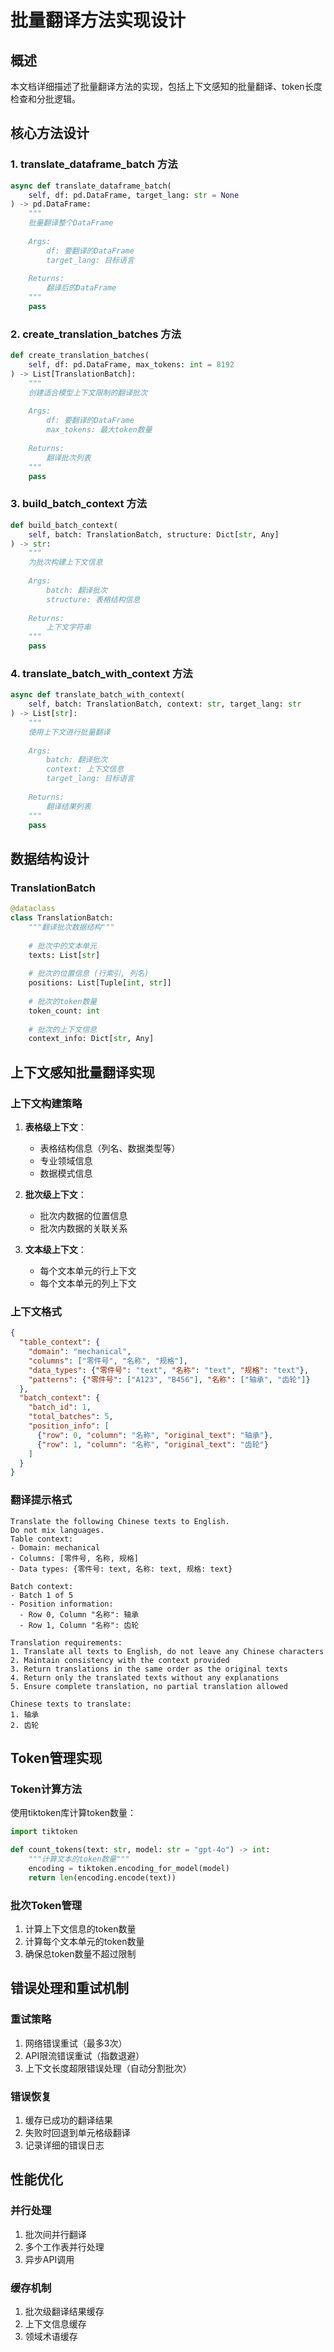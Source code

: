 # 批量翻译方法实现设计

## 概述

本文档详细描述了批量翻译方法的实现，包括上下文感知的批量翻译、token长度检查和分批逻辑。

## 核心方法设计

### 1. translate_dataframe_batch 方法

```python
async def translate_dataframe_batch(
    self, df: pd.DataFrame, target_lang: str = None
) -> pd.DataFrame:
    """
    批量翻译整个DataFrame
    
    Args:
        df: 要翻译的DataFrame
        target_lang: 目标语言
        
    Returns:
        翻译后的DataFrame
    """
    pass
```

### 2. create_translation_batches 方法

```python
def create_translation_batches(
    self, df: pd.DataFrame, max_tokens: int = 8192
) -> List[TranslationBatch]:
    """
    创建适合模型上下文限制的翻译批次
    
    Args:
        df: 要翻译的DataFrame
        max_tokens: 最大token数量
        
    Returns:
        翻译批次列表
    """
    pass
```

### 3. build_batch_context 方法

```python
def build_batch_context(
    self, batch: TranslationBatch, structure: Dict[str, Any]
) -> str:
    """
    为批次构建上下文信息
    
    Args:
        batch: 翻译批次
        structure: 表格结构信息
        
    Returns:
        上下文字符串
    """
    pass
```

### 4. translate_batch_with_context 方法

```python
async def translate_batch_with_context(
    self, batch: TranslationBatch, context: str, target_lang: str
) -> List[str]:
    """
    使用上下文进行批量翻译
    
    Args:
        batch: 翻译批次
        context: 上下文信息
        target_lang: 目标语言
        
    Returns:
        翻译结果列表
    """
    pass
```

## 数据结构设计

### TranslationBatch

```python
@dataclass
class TranslationBatch:
    """翻译批次数据结构"""
    
    # 批次中的文本单元
    texts: List[str]
    
    # 批次的位置信息 (行索引, 列名)
    positions: List[Tuple[int, str]]
    
    # 批次的token数量
    token_count: int
    
    # 批次的上下文信息
    context_info: Dict[str, Any]
```

## 上下文感知批量翻译实现

### 上下文构建策略

1. **表格级上下文**：
   - 表格结构信息（列名、数据类型等）
   - 专业领域信息
   - 数据模式信息

2. **批次级上下文**：
   - 批次内数据的位置信息
   - 批次内数据的关联关系

3. **文本级上下文**：
   - 每个文本单元的行上下文
   - 每个文本单元的列上下文

### 上下文格式

```json
{
  "table_context": {
    "domain": "mechanical",
    "columns": ["零件号", "名称", "规格"],
    "data_types": {"零件号": "text", "名称": "text", "规格": "text"},
    "patterns": {"零件号": ["A123", "B456"], "名称": ["轴承", "齿轮"]}
  },
  "batch_context": {
    "batch_id": 1,
    "total_batches": 5,
    "position_info": [
      {"row": 0, "column": "名称", "original_text": "轴承"},
      {"row": 1, "column": "名称", "original_text": "齿轮"}
    ]
  }
}
```

### 翻译提示格式

```
Translate the following Chinese texts to English. 
Do not mix languages.
Table context:
- Domain: mechanical
- Columns: [零件号, 名称, 规格]
- Data types: {零件号: text, 名称: text, 规格: text}

Batch context:
- Batch 1 of 5
- Position information:
  - Row 0, Column "名称": 轴承
  - Row 1, Column "名称": 齿轮

Translation requirements:
1. Translate all texts to English, do not leave any Chinese characters
2. Maintain consistency with the context provided
3. Return translations in the same order as the original texts
4. Return only the translated texts without any explanations
5. Ensure complete translation, no partial translation allowed

Chinese texts to translate:
1. 轴承
2. 齿轮
```

## Token管理实现

### Token计算方法

使用tiktoken库计算token数量：

```python
import tiktoken

def count_tokens(text: str, model: str = "gpt-4o") -> int:
    """计算文本的token数量"""
    encoding = tiktoken.encoding_for_model(model)
    return len(encoding.encode(text))
```

### 批次Token管理

1. 计算上下文信息的token数量
2. 计算每个文本单元的token数量
3. 确保总token数量不超过限制

## 错误处理和重试机制

### 重试策略

1. 网络错误重试（最多3次）
2. API限流错误重试（指数退避）
3. 上下文长度超限错误处理（自动分割批次）

### 错误恢复

1. 缓存已成功的翻译结果
2. 失败时回退到单元格级翻译
3. 记录详细的错误日志

## 性能优化

### 并行处理

1. 批次间并行翻译
2. 多个工作表并行处理
3. 异步API调用

### 缓存机制

1. 批次级翻译结果缓存
2. 上下文信息缓存
3. 领域术语缓存